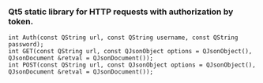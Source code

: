 ### Qt5 static library for HTTP requests with authorization by token.
```
int Auth(const QString url, const QString username, const QString password);
int GET(const QString url, const QJsonObject options = QJsonObject(), QJsonDocument &retval = QJsonDocument());
int POST(const QString url, const QJsonObject options = QJsonObject(), QJsonDocument &retval = QJsonDocument());
```
